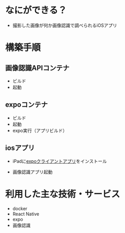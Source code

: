 # なにができる？
- 撮影した画像が何か画像認識で調べられるiOSアプリ

# 構築手順
## 画像認識APIコンテナ
- ビルド
- 起動

## expoコンテナ
- ビルド
- 起動
- expo実行（アプリビルド）

## iosアプリ
- iPadに[expoクライアントアプリ](https://apps.apple.com/jp/app/expo-client/id982107779)をインストール

- 画像認識アプリ起動

# 利用した主な技術・サービス
- docker
- React Native
- expo
- 画像認識
